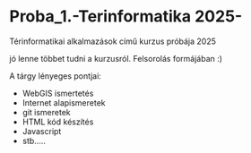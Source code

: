 # Proba_1.-Terinformatika 2025-
Térinformatikai alkalmazások című kurzus próbája 2025

jó lenne többet tudni a kurzusról. Felsorolás formájában :) 

A tárgy lényeges pontjai:
 - WebGIS ismertetés
 - Internet alapismeretek
 - git ismeretek
 - HTML kód készítés
 - Javascript
 - stb.....
